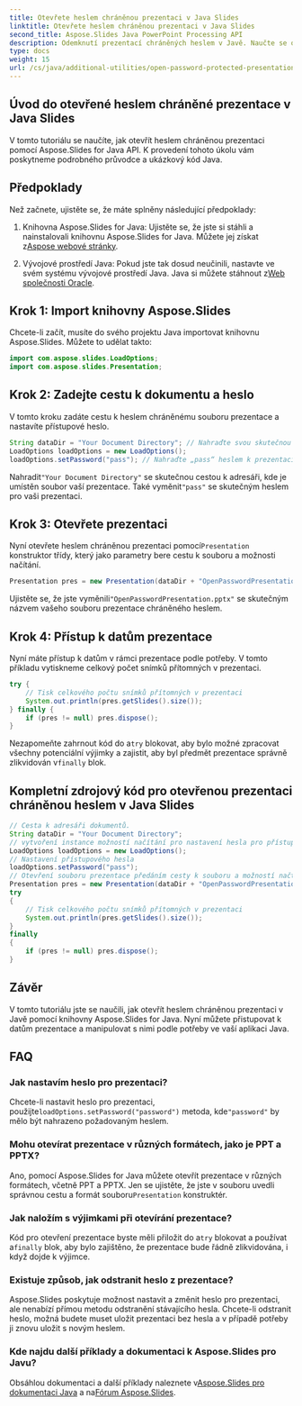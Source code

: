 ```yaml
---
title: Otevřete heslem chráněnou prezentaci v Java Slides
linktitle: Otevřete heslem chráněnou prezentaci v Java Slides
second_title: Aspose.Slides Java PowerPoint Processing API
description: Odemknutí prezentací chráněných heslem v Javě. Naučte se otevírat a přistupovat k snímkům PowerPoint chráněným heslem pomocí Aspose.Slides pro Java. Průvodce krok za krokem s kódem.
type: docs
weight: 15
url: /cs/java/additional-utilities/open-password-protected-presentation-in-java-slides/
---
```


## Úvod do otevřené heslem chráněné prezentace v Java Slides

V tomto tutoriálu se naučíte, jak otevřít heslem chráněnou prezentaci pomocí Aspose.Slides for Java API. K provedení tohoto úkolu vám poskytneme podrobného průvodce a ukázkový kód Java.

## Předpoklady

Než začnete, ujistěte se, že máte splněny následující předpoklady:

1.  Knihovna Aspose.Slides for Java: Ujistěte se, že jste si stáhli a nainstalovali knihovnu Aspose.Slides for Java. Můžete jej získat z[Aspose webové stránky](https://products.aspose.com/slides/java/).

2. Vývojové prostředí Java: Pokud jste tak dosud neučinili, nastavte ve svém systému vývojové prostředí Java. Java si můžete stáhnout z[Web společnosti Oracle](https://www.oracle.com/java/technologies/javase-downloads.html).

## Krok 1: Import knihovny Aspose.Slides

Chcete-li začít, musíte do svého projektu Java importovat knihovnu Aspose.Slides. Můžete to udělat takto:

```java
import com.aspose.slides.LoadOptions;
import com.aspose.slides.Presentation;
```

## Krok 2: Zadejte cestu k dokumentu a heslo

V tomto kroku zadáte cestu k heslem chráněnému souboru prezentace a nastavíte přístupové heslo.

```java
String dataDir = "Your Document Directory"; // Nahraďte svou skutečnou cestou k adresáři
LoadOptions loadOptions = new LoadOptions();
loadOptions.setPassword("pass"); // Nahraďte „pass“ heslem k prezentaci
```

 Nahradit`"Your Document Directory"` se skutečnou cestou k adresáři, kde je umístěn soubor vaší prezentace. Také vyměnit`"pass"` se skutečným heslem pro vaši prezentaci.

## Krok 3: Otevřete prezentaci

 Nyní otevřete heslem chráněnou prezentaci pomocí`Presentation` konstruktor třídy, který jako parametry bere cestu k souboru a možnosti načítání.

```java
Presentation pres = new Presentation(dataDir + "OpenPasswordPresentation.pptx", loadOptions);
```

 Ujistěte se, že jste vyměnili`"OpenPasswordPresentation.pptx"` se skutečným názvem vašeho souboru prezentace chráněného heslem.

## Krok 4: Přístup k datům prezentace

Nyní máte přístup k datům v rámci prezentace podle potřeby. V tomto příkladu vytiskneme celkový počet snímků přítomných v prezentaci.

```java
try {
    // Tisk celkového počtu snímků přítomných v prezentaci
    System.out.println(pres.getSlides().size());
} finally {
    if (pres != null) pres.dispose();
}
```

 Nezapomeňte zahrnout kód do a`try` blokovat, aby bylo možné zpracovat všechny potenciální výjimky a zajistit, aby byl předmět prezentace správně zlikvidován v`finally` blok.

## Kompletní zdrojový kód pro otevřenou prezentaci chráněnou heslem v Java Slides

```java
// Cesta k adresáři dokumentů.
String dataDir = "Your Document Directory";
// vytvoření instance možností načítání pro nastavení hesla pro přístup k prezentaci
LoadOptions loadOptions = new LoadOptions();
// Nastavení přístupového hesla
loadOptions.setPassword("pass");
// Otevření souboru prezentace předáním cesty k souboru a možností načtení konstruktoru třídy Presentation
Presentation pres = new Presentation(dataDir + "OpenPasswordPresentation.pptx", loadOptions);
try
{
	// Tisk celkového počtu snímků přítomných v prezentaci
	System.out.println(pres.getSlides().size());
}
finally
{
	if (pres != null) pres.dispose();
}
```

## Závěr

V tomto tutoriálu jste se naučili, jak otevřít heslem chráněnou prezentaci v Javě pomocí knihovny Aspose.Slides for Java. Nyní můžete přistupovat k datům prezentace a manipulovat s nimi podle potřeby ve vaší aplikaci Java.

## FAQ

### Jak nastavím heslo pro prezentaci?

 Chcete-li nastavit heslo pro prezentaci, použijte`loadOptions.setPassword("password")` metoda, kde`"password"` by mělo být nahrazeno požadovaným heslem.

### Mohu otevírat prezentace v různých formátech, jako je PPT a PPTX?

 Ano, pomocí Aspose.Slides for Java můžete otevřít prezentace v různých formátech, včetně PPT a PPTX. Jen se ujistěte, že jste v souboru uvedli správnou cestu a formát souboru`Presentation` konstruktér.

### Jak naložím s výjimkami při otevírání prezentace?

 Kód pro otevření prezentace byste měli přiložit do a`try` blokovat a používat a`finally` blok, aby bylo zajištěno, že prezentace bude řádně zlikvidována, i když dojde k výjimce.

### Existuje způsob, jak odstranit heslo z prezentace?

Aspose.Slides poskytuje možnost nastavit a změnit heslo pro prezentaci, ale nenabízí přímou metodu odstranění stávajícího hesla. Chcete-li odstranit heslo, možná budete muset uložit prezentaci bez hesla a v případě potřeby ji znovu uložit s novým heslem.

### Kde najdu další příklady a dokumentaci k Aspose.Slides pro Javu?

 Obsáhlou dokumentaci a další příklady naleznete v[Aspose.Slides pro dokumentaci Java](https://reference.aspose.com/slides/java/) a na[Fórum Aspose.Slides](https://forum.aspose.com/c/slides).
